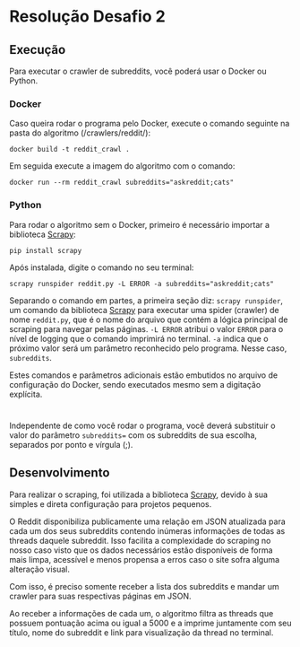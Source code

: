# Resolução Desafio 2

## Execução

Para executar o crawler de subreddits, você poderá usar o Docker ou Python.

### Docker

Caso queira rodar o programa pelo Docker, execute o comando seguinte na pasta do algoritmo (/crawlers/reddit/):

```docker build -t reddit_crawl .```

Em seguida execute a imagem do algoritmo com o comando:

```docker run --rm reddit_crawl subreddits="askreddit;cats"```

### Python

Para rodar o algoritmo sem o Docker, primeiro é necessário importar a biblioteca [Scrapy](https://scrapy.org/):

```pip install scrapy```

Após instalada, digite o comando no seu terminal:

```scrapy runspider reddit.py -L ERROR -a subreddits="askreddit;cats"```

Separando o comando em partes, a primeira seção diz: `scrapy runspider`, um comando da biblioteca [Scrapy](https://scrapy.org/) para executar uma spider (crawler) de nome `reddit.py`, que é o nome do arquivo que contém a lógica principal de scraping para navegar pelas páginas. `-L ERROR` atribui o valor `ERROR` para o nível de logging que o comando imprimirá no terminal. `-a` indica que o próximo valor será um parâmetro reconhecido pelo programa. Nesse caso, `subreddits`.

Estes comandos e parâmetros adicionais estão embutidos no arquivo de configuração do Docker, sendo executados mesmo sem a digitação explícita.

#

Independente de como você rodar o programa, você deverá substituir o valor do parâmetro `subreddits=` com os subreddits de sua escolha, separados por ponto e vírgula (;).


## Desenvolvimento

Para realizar o scraping, foi utilizada a biblioteca [Scrapy](https://scrapy.org/), devido à sua simples e direta configuração para projetos pequenos.

O Reddit disponibiliza publicamente uma relação em JSON atualizada para cada um dos seus subreddits contendo inúmeras informações de todas as threads daquele subreddit. Isso facilita a complexidade do scraping no nosso caso visto que os dados necessários estão disponíveis de forma mais limpa, acessível e menos propensa a erros caso o site sofra alguma alteração visual.

Com isso, é preciso somente receber a lista dos subreddits e mandar um crawler para suas respectivas páginas em JSON.

Ao receber a informações de cada um, o algoritmo filtra as threads que possuem pontuação acima ou igual a 5000 e a imprime juntamente com seu título, nome do subreddit e link para visualização da thread no terminal.
